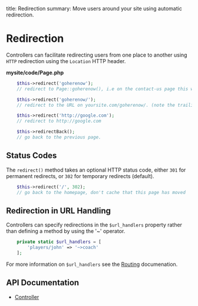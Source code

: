 title: Redirection
summary: Move users around your site using automatic redirection.

# Redirection

Controllers can facilitate redirecting users from one place to another using `HTTP` redirection using the `Location` 
HTTP header.

**mysite/code/Page.php**


```php
	$this->redirect('goherenow');
	// redirect to Page::goherenow(), i.e on the contact-us page this will redirect to /contact-us/goherenow/

	$this->redirect('goherenow/');
	// redirect to the URL on yoursite.com/goherenow/. (note the trailing slash)

	$this->redirect('http://google.com');
	// redirect to http://google.com

	$this->redirectBack();
	// go back to the previous page.
```

## Status Codes

The `redirect()` method takes an optional HTTP status code, either `301` for permanent redirects, or `302` for 
temporary redirects (default).
```php
	$this->redirect('/', 302);
	// go back to the homepage, don't cache that this page has moved
```

## Redirection in URL Handling

Controllers can specify redirections in the `$url_handlers` property rather than defining a method by using the '~'
operator.


```php
	private static $url_handlers = [
		'players/john' => '~>coach'
	];

```

For more information on `$url_handlers` see the [Routing](routing) documenation.

## API Documentation

* [Controller](api:SilverStripe\Control\Controller)
